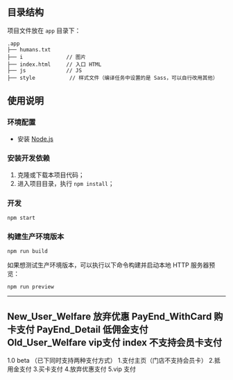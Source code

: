 ## 目录结构

项目文件放在 `app` 目录下：

```
.app
├── humans.txt
├── i              // 图片
├── index.html     // 入口 HTML
├── js             // JS
├── style           // 样式文件（编译任务中设置的是 Sass，可以自行改用其他）

```

## 使用说明

### 环境配置

- 安装 [Node.js](https://nodejs.org/en/download/)

### 安装开发依赖

1. 克隆或下载本项目代码；
2. 进入项目目录，执行 `npm install`；

### 开发

```
npm start
```

### 构建生产环境版本

```
npm run build
```

如果想测试生产环境版本，可以执行以下命令构建并启动本地 HTTP 服务器预览：

```
npm run preview
```

----------------------------
New_User_Welfare 放弃优惠
PayEnd_WithCard 购卡支付
PayEnd_Detail 低佣金支付
Old_User_Welfare vip支付
index 不支持会员卡支付
----------------------------
1.0 beta
（已下同时支持两种支付方式）
1.支付主页（门店不支持会员卡）
2.抵用金支付
3.买卡支付
4.放弃优惠支付
5.vip 支付

